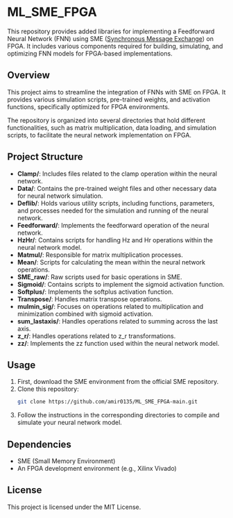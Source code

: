 # ML_SME_FPGA

This repository provides added libraries for implementing a Feedforward Neural Network (FNN) using SME ([Synchronous Message Exchange](https://github.com/sme-projects/sme)) on FPGA. It includes various components required for building, simulating, and optimizing FNN models for FPGA-based implementations.

## Overview

This project aims to streamline the integration of FNNs with SME on FPGA. It provides various simulation scripts, pre-trained weights, and activation functions, specifically optimized for FPGA environments.

The repository is organized into several directories that hold different functionalities, such as matrix multiplication, data loading, and simulation scripts, to facilitate the neural network implementation on FPGA.

## Project Structure

- **Clamp/**: Includes files related to the clamp operation within the neural network.
- **Data/**: Contains the pre-trained weight files and other necessary data for neural network simulation.
- **Deflib/**: Holds various utility scripts, including functions, parameters, and processes needed for the simulation and running of the neural network.
- **Feedforward/**: Implements the feedforward operation of the neural network.
- **HzHr/**: Contains scripts for handling Hz and Hr operations within the neural network model.
- **Matmul/**: Responsible for matrix multiplication processes.
- **Mean/**: Scripts for calculating the mean within the neural network operations.
- **SME_raw/**: Raw scripts used for basic operations in SME.
- **Sigmoid/**: Contains scripts to implement the sigmoid activation function.
- **Softplus/**: Implements the softplus activation function.
- **Transpose/**: Handles matrix transpose operations.
- **mulmin_sig/**: Focuses on operations related to multiplication and minimization combined with sigmoid activation.
- **sum_lastaxis/**: Handles operations related to summing across the last axis.
- **z_r/**: Handles operations related to z_r transformations.
- **zz/**: Implements the zz function used within the neural network model.

## Usage

1. First, download the SME environment from the official SME repository.
2. Clone this repository:
   ```bash
   git clone https://github.com/amir0135/ML_SME_FPGA-main.git

3. Follow the instructions in the corresponding directories to compile and simulate your neural network model.

## Dependencies
- SME (Small Memory Environment)
- An FPGA development environment (e.g., Xilinx Vivado)

## License
This project is licensed under the MIT License. 
